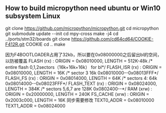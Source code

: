 ## How to build micropython need ubuntu or Win10 subsystem Linux

git clone https://github.com/micropython/micropython.git
cd micropython
git submodule update --init
cd mpy-cross
make -j4
cd ../ports/stm32/boards
git clone https://github.com/cd64cd64/COOKIE-F412R.git COOKIE
cd ..
make

因为F4BOOTLOADER占用了32kb，所以要在0x08000000之后留出bl的空间，以防被覆盖
    FLASH (rx)      : ORIGIN = 0x08010000, LENGTH = 512K-48k /* entire flash 0,1,2sectors（16k+16k+16k） for bl*/
    FLASH_ISR (rx)  : ORIGIN = 0x08010000, LENGTH = 16K /* sector 3 16k 0x08010000--0x08013FFF*/
    FLASH_FS (rx)   : ORIGIN = 0x08014000, LENGTH = 64K /* sectors 4: 64k 0x08014000--0x08023FFF*/
    FLASH_TEXT (rx) : ORIGIN = 0x08024000, LENGTH = 384K /* sectors 5,6,7 are 128K 0x0802400--*/
    RAM (xrw)       : ORIGIN = 0x20000000, LENGTH = 240K
    FS_CACHE (xrw)  : ORIGIN = 0x2003c000, LENGTH = 16K
同步需要修改
TEXT0_ADDR = 0x08010000
TEXT1_ADDR = 0x08024000
